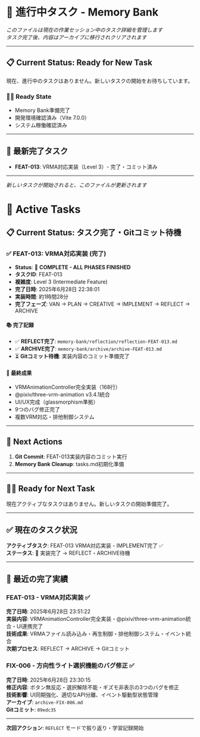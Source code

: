 # 🎯 **進行中タスク** - Memory Bank

_このファイルは現在の作業セッション中のタスク詳細を管理します_  
_タスク完了後、内容はアーカイブに移行されクリアされます_

---

## 📋 **Current Status**: Ready for New Task

現在、進行中のタスクはありません。新しいタスクの開始をお待ちしています。

### 🏃‍♀️ **Ready State**
- Memory Bank準備完了
- 開発環境確認済み（Vite 7.0.0）
- システム稼働確認済み

---

## 📌 **最新完了タスク**
- **FEAT-013**: VRMA対応実装（Level 3）- 完了・コミット済み

---

_新しいタスクが開始されると、このファイルが更新されます_

# 🎯 **Active Tasks**

## 📋 **Current Status**: タスク完了・Gitコミット待機

### ✅ **FEAT-013: VRMA対応実装** (完了)
- **Status**: 🎉 **COMPLETE - ALL PHASES FINISHED**
- **タスクID**: FEAT-013
- **複雑度**: Level 3 (Intermediate Feature)
- **完了日時**: 2025年6月28日 22:38:01
- **実装時間**: 約1時間28分
- **完了フェーズ**: VAN → PLAN → CREATIVE → IMPLEMENT → REFLECT → ARCHIVE

#### 📚 **完了記録**
- ✅ **REFLECT完了**: `memory-bank/reflection/reflection-FEAT-013.md`
- ✅ **ARCHIVE完了**: `memory-bank/archive/archive-FEAT-013.md`
- ⏳ **Gitコミット待機**: 実装内容のコミット準備完了

#### 🎯 **最終成果**
- VRMAnimationController完全実装（168行）
- @pixiv/three-vrm-animation v3.4.1統合
- UI/UX完成（glassmorphism準拠）
- 9つのバグ修正完了
- 複数VRM対応・排他制御システム

---

## 📌 **Next Actions**
1. **Git Commit**: FEAT-013実装内容のコミット実行
2. **Memory Bank Cleanup**: tasks.md初期化準備

---

## 🏃‍♀️ **Ready for Next Task**
現在アクティブなタスクはありません。新しいタスクの開始準備完了。

---

## ✅ **現在のタスク状況**

**アクティブタスク**: FEAT-013 VRMA対応実装 - IMPLEMENT完了 ✅  
**ステータス**: 🎉 実装完了 → REFLECT・ARCHIVE待機  

---

## 🎉 **最近の完了実績**

### **FEAT-013** - VRMA対応実装 ✅ 
**完了日時**: 2025年6月28日 23:51:22  
**実装内容**: VRMAnimationController完全実装・@pixiv/three-vrm-animation統合・UI連携完了  
**技術成果**: VRMAファイル読み込み・再生制御・排他制御システム・イベント統合  
**次期プロセス**: REFLECT → ARCHIVE → Gitコミット  

### **FIX-006** - 方向性ライト選択機能のバグ修正  ✅ 
**完了日時**: 2025年6月28日 23:30:15  
**修正内容**: ボタン無反応・選択解除不能・ギズモ非表示の3つのバグを修正  
**技術影響**: UI同期強化、適切なAPI分離、イベント駆動型状態管理  
**アーカイブ**: `archive-FIX-006.md`  
**Gitコミット**: `09edc35`

---

**次回アクション**: `REFLECT` モードで振り返り・学習記録開始 